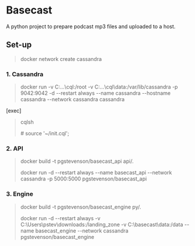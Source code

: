 Basecast
================

A python project to prepare podcast mp3 files and uploaded to a host.

## Set-up

> docker network create cassandra
> 

### 1. Cassandra

> docker run -v C:\...\cql:/root -v C:\...\cql\data:/var/lib/cassandra -p 9042:9042 -d --restart always --name cassandra
> --hostname cassandra --network cassandra cassandra
> 

[exec]
> cqlsh
> 
> \# source  '~/init.cql';
> 

### 2. API

> docker build -t pgstevenson/basecast_api api/.
> 
> docker run -d --restart always --name basecast_api --network cassandra -p 5000:5000 pgstevenson/basecast_api
> 

### 3. Engine

> docker build -t pgstevenson/basecast_engine py/.
> 
> docker run -d --restart always -v C:\Users\pstev\downloads:/landing_zone -v C:\basecast\data:/data --name basecast_engine --network cassandra pgstevenson/basecast_engine
> 
